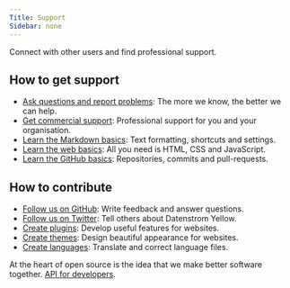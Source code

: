 ```yaml
---
Title: Support
Sidebar: none
---
```

Connect with other users and find professional support.

## How to get support

* [Ask questions and report problems](https://github.com/datenstrom/yellow/issues): The more we know, the better we can help.
* [Get commercial support](https://mayberg.se/support/): Professional support for you and your organisation.
* [Learn the Markdown basics](markdown-cheat-sheet): Text formatting, shortcuts and settings.
* [Learn the web basics](https://www.w3schools.com): All you need is HTML, CSS and JavaScript.
* [Learn the GitHub basics](https://guides.github.com/activities/hello-world/): Repositories, commits and pull-requests.

## How to contribute

* [Follow us on GitHub](https://github.com/datenstrom): Write feedback and answer questions.
* [Follow us on Twitter](https://twitter.com/datenstromse): Tell others about Datenstrom Yellow.
* [Create plugins](https://github.com/datenstrom/yellow-plugins): Develop useful features for websites.
* [Create themes](https://github.com/datenstrom/yellow-themes): Design beautiful appearance for websites.
* [Create languages](https://github.com/datenstrom/yellow-plugins/tree/master/language): Translate and correct language files.

At the heart of open source is the idea that we make better software together. [API for developers](api).
